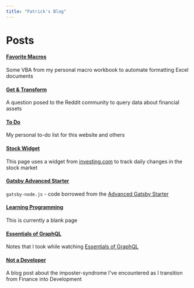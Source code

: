 ```yaml
---
title: "Patrick's Blog"
---
```


# Posts

#### [Favorite Macros](docs/pages/FavoriteMacros/)

Some VBA from my personal macro workbook to automate formatting Excel documents

#### [Get & Transform](docs/pages/Get&Transform/)

A question posed to the Reddit community to query data about financial assets

#### [To Do](/pages/Checklist/)

My personal to-do list for this website and others

#### [Stock Widget](/pages/FinanceWidgets/)

This page uses a widget from [investing.com](https://www.investing.com?utm_source=WMT&amp;utm_medium=referral&amp;utm_campaign=LEADING_STOCKS&amp;utm_content=Footer%20Link) to track daily changes in the stock market

#### [Gatsby Advanced Starter](/pages/Gatsby-Advanced/)

`gatsby-node.js` - code borrowed from the [Advanced Gatsby Starter](https://raw.githubusercontent.com/Vagr9K/gatsby-advanced-starter/master/gatsby-node.js)

#### [Learning Programming](/pages/LearnProgramming/)

This is currently a blank page

#### [Essentials of GraphQL](/pages/LyndaGQL/)

Notes that I took while watching [Essentials of GraphQL](https://www.linkedin.com/learning/graphql-essential-training/data-persistence-with-sql)

#### [Not a Developer](/pages/NotADeveloper/)

A blog post about the imposter-syndrome I've encountered as I transition from Finance into Development
